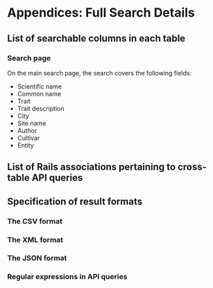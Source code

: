 # Appendices: Full Search Details

## List of searchable columns in each table

### Search page

On the main search page, the search covers the following fields:

* Scientific name 
* Common name 
* Trait 
* Trait description 
* City 
* Site name 
* Author 
* Cultivar 
* Entity

## List of Rails associations pertaining to cross-table API queries

## Specification of result formats

### The CSV format

### The XML format

### The JSON format

### Regular expressions in API queries



